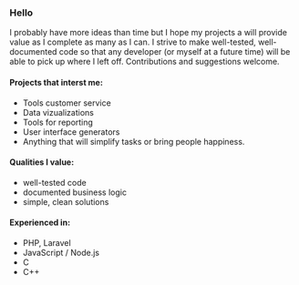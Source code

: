 ### Hello

I probably have more ideas than time but I hope my projects a will provide value as I complete as many as I can. I strive to make well-tested, well-documented code so that any developer (or myself at a future time) will be able to pick up where I left off. Contributions and suggestions welcome.

#### Projects that interst me:
 - Tools customer service
 - Data vizualizations
 - Tools for reporting
 - User interface generators
 - Anything that will simplify tasks or bring people happiness.


#### Qualities I value:
 - well-tested code
 - documented business logic
 - simple, clean solutions


#### Experienced in:
 - PHP, Laravel
 - JavaScript / Node.js
 - C
 - C++
